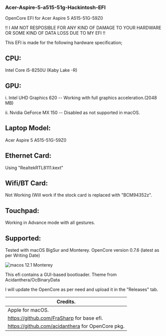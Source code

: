 ### Acer-Aspire-5-a515-51g-Hackintosh-EFI
OpenCore EFI for Acer Aspire 5 A515-51G-59Z0

!! I AM NOT RESPOSIBLE FOR ANY KIND OF DAMAGE TO YOUR HARDWARE OR SOME KIND OF DATA LOSS DUE TO MY EFI !!

This EFI is made for the following hardware specification;

## CPU:
Intel Core i5-8250U (Kaby Lake -R)
## GPU: 
i. Intel UHD Graphics 620 -- Working with full graphics acceleration.(2048 MB)

ii. Nvidia GeForce MX 150 -- Disabled as not supported in macOS. 
## Laptop Model: 
Acer Aspire 5 A515-51G-59Z0
## Ethernet Card: 
Using "RealtekRTL8111.kext"
## Wifi/BT Card: 
Not Working (Will work if the stock card is replaced with "BCM94352z". 
## Touchpad: 
Working in Advance mode with all gestures. 








## Supported:
Tested with macOS BigSur and Monterey. 
OpenCore version 0.7.6 (latest as per Writing Date)


![macos 12.1 Monterey](https://user-images.githubusercontent.com/80771042/147864632-846e801c-2383-4861-a347-c1e1dad55891.png)


This efi contains a GUI-based bootloader.
Theme from Acidanthera/OcBinaryData


I will update the OpenCore as per need and upload it in the "Releases" tab. 



| Credits.                                        
| -------------                                   
| Apple for macOS.                                
| https://github.com/FraSharp for base efi.      
| https://github.com/acidanthera for OpenCore pkg. 
